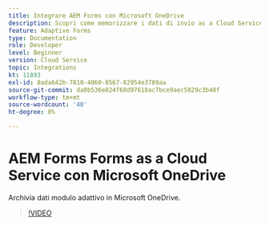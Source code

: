 ```yaml
---
title: Integrare AEM Forms con Microsoft OneDrive
description: Scopri come memorizzare i dati di invio as a Cloud Service di Adobe Experience Manager Forms in Microsoft OneDrive.
feature: Adaptive Forms
type: Documentation
role: Developer
level: Beginner
version: Cloud Service
topic: Integrations
kt: 11893
exl-id: 8ada642b-7810-4060-8567-82954e3789aa
source-git-commit: da0b536e824f68d97618ac7bce9aec5829c3b48f
workflow-type: tm+mt
source-wordcount: '40'
ht-degree: 0%

---
```


# AEM Forms Forms as a Cloud Service con Microsoft OneDrive

Archivia dati modulo adattivo in Microsoft OneDrive.

>[!VIDEO](https://video.tv.adobe.com/v/3415792/?quality=12&learn=on)
